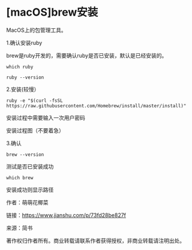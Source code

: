 
# [macOS]brew安装 #

MacOS上的包管理工具。

1.确认安装ruby

brew是ruby开发的，需要确认ruby是否已安装，默认是已经安装的。

    which ruby
    
    ruby --version

2.安装(较慢）

	ruby -e "$(curl -fsSL https://raw.githubusercontent.com/Homebrew/install/master/install)"

安装过程中需要输入一次用户密码

安装过程图（不要着急）

3.确认

	brew --version

测试是否已安装成功

	which brew

安装成功则显示路径

作者：萌萌花椰菜

链接：https://www.jianshu.com/p/73fd28be827f

来源：简书

著作权归作者所有。商业转载请联系作者获得授权，非商业转载请注明出处。